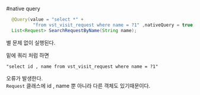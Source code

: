#native query

```java
  @Query(value = "select *" +
          "from vst_visit_request where name = ?1" ,nativeQuery = true)
  List<Request> SearchRequestByName(String name);

```

별 문제 없이 실행된다.


밑에 쿼리 처럼 하면

```
"select id , name from vst_visit_request where name = ?1"
```

오류가 발생한다.<br/>
`Request` 클래스에
id , name 뿐 아니라 다른 객체도 있기때문이다.
